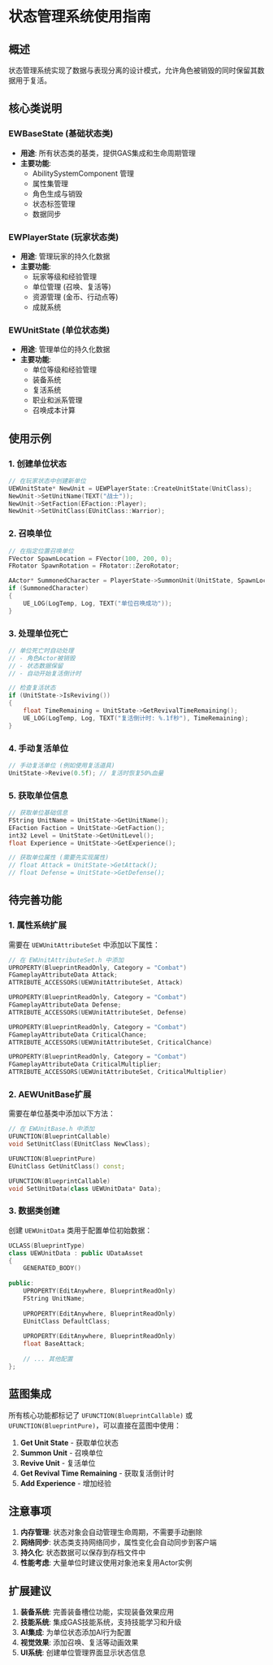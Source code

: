 # 状态管理系统使用指南

## 概述

状态管理系统实现了数据与表现分离的设计模式，允许角色被销毁的同时保留其数据用于复活。

## 核心类说明

### EWBaseState (基础状态类)
- **用途**: 所有状态类的基类，提供GAS集成和生命周期管理
- **主要功能**:
  - AbilitySystemComponent 管理
  - 属性集管理
  - 角色生成与销毁
  - 状态标签管理
  - 数据同步

### EWPlayerState (玩家状态类)
- **用途**: 管理玩家的持久化数据
- **主要功能**:
  - 玩家等级和经验管理
  - 单位管理 (召唤、复活等)
  - 资源管理 (金币、行动点等)
  - 成就系统

### EWUnitState (单位状态类)
- **用途**: 管理单位的持久化数据
- **主要功能**:
  - 单位等级和经验管理
  - 装备系统
  - 复活系统
  - 职业和派系管理
  - 召唤成本计算

## 使用示例

### 1. 创建单位状态

```cpp
// 在玩家状态中创建新单位
UEWUnitState* NewUnit = UEWPlayerState::CreateUnitState(UnitClass);
NewUnit->SetUnitName(TEXT("战士"));
NewUnit->SetFaction(EFaction::Player);
NewUnit->SetUnitClass(EUnitClass::Warrior);
```

### 2. 召唤单位

```cpp
// 在指定位置召唤单位
FVector SpawnLocation = FVector(100, 200, 0);
FRotator SpawnRotation = FRotator::ZeroRotator;

AActor* SummonedCharacter = PlayerState->SummonUnit(UnitState, SpawnLocation, SpawnRotation);
if (SummonedCharacter)
{
    UE_LOG(LogTemp, Log, TEXT("单位召唤成功"));
}
```

### 3. 处理单位死亡

```cpp
// 单位死亡时自动处理
// - 角色Actor被销毁
// - 状态数据保留
// - 自动开始复活倒计时

// 检查复活状态
if (UnitState->IsReviving())
{
    float TimeRemaining = UnitState->GetRevivalTimeRemaining();
    UE_LOG(LogTemp, Log, TEXT("复活倒计时: %.1f秒"), TimeRemaining);
}
```

### 4. 手动复活单位

```cpp
// 手动复活单位 (例如使用复活道具)
UnitState->Revive(0.5f); // 复活时恢复50%血量
```

### 5. 获取单位信息

```cpp
// 获取单位基础信息
FString UnitName = UnitState->GetUnitName();
EFaction Faction = UnitState->GetFaction();
int32 Level = UnitState->GetUnitLevel();
float Experience = UnitState->GetExperience();

// 获取单位属性 (需要先实现属性)
// float Attack = UnitState->GetAttack();
// float Defense = UnitState->GetDefense();
```

## 待完善功能

### 1. 属性系统扩展
需要在 `UEWUnitAttributeSet` 中添加以下属性：
```cpp
// 在 EWUnitAttributeSet.h 中添加
UPROPERTY(BlueprintReadOnly, Category = "Combat")
FGameplayAttributeData Attack;
ATTRIBUTE_ACCESSORS(UEWUnitAttributeSet, Attack)

UPROPERTY(BlueprintReadOnly, Category = "Combat")
FGameplayAttributeData Defense;
ATTRIBUTE_ACCESSORS(UEWUnitAttributeSet, Defense)

UPROPERTY(BlueprintReadOnly, Category = "Combat")
FGameplayAttributeData CriticalChance;
ATTRIBUTE_ACCESSORS(UEWUnitAttributeSet, CriticalChance)

UPROPERTY(BlueprintReadOnly, Category = "Combat")
FGameplayAttributeData CriticalMultiplier;
ATTRIBUTE_ACCESSORS(UEWUnitAttributeSet, CriticalMultiplier)
```

### 2. AEWUnitBase扩展
需要在单位基类中添加以下方法：
```cpp
// 在 EWUnitBase.h 中添加
UFUNCTION(BlueprintCallable)
void SetUnitClass(EUnitClass NewClass);

UFUNCTION(BlueprintPure)
EUnitClass GetUnitClass() const;

UFUNCTION(BlueprintCallable)
void SetUnitData(class UEWUnitData* Data);
```

### 3. 数据类创建
创建 `UEWUnitData` 类用于配置单位初始数据：
```cpp
UCLASS(BlueprintType)
class UEWUnitData : public UDataAsset
{
    GENERATED_BODY()
    
public:
    UPROPERTY(EditAnywhere, BlueprintReadOnly)
    FString UnitName;
    
    UPROPERTY(EditAnywhere, BlueprintReadOnly)
    EUnitClass DefaultClass;
    
    UPROPERTY(EditAnywhere, BlueprintReadOnly)
    float BaseAttack;
    
    // ... 其他配置
};
```

## 蓝图集成

所有核心功能都标记了 `UFUNCTION(BlueprintCallable)` 或 `UFUNCTION(BlueprintPure)`，可以直接在蓝图中使用：

1. **Get Unit State** - 获取单位状态
2. **Summon Unit** - 召唤单位  
3. **Revive Unit** - 复活单位
4. **Get Revival Time Remaining** - 获取复活倒计时
5. **Add Experience** - 增加经验

## 注意事项

1. **内存管理**: 状态对象会自动管理生命周期，不需要手动删除
2. **网络同步**: 状态类支持网络同步，属性变化会自动同步到客户端
3. **持久化**: 状态数据可以保存到存档文件中
4. **性能考虑**: 大量单位时建议使用对象池来复用Actor实例

## 扩展建议

1. **装备系统**: 完善装备槽位功能，实现装备效果应用
2. **技能系统**: 集成GAS技能系统，支持技能学习和升级
3. **AI集成**: 为单位状态添加AI行为配置
4. **视觉效果**: 添加召唤、复活等动画效果
5. **UI系统**: 创建单位管理界面显示状态信息
